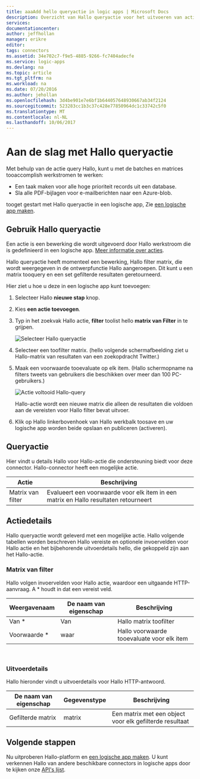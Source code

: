 ```yaml
---
title: aaaAdd hello queryactie in logic apps | Microsoft Docs
description: Overzicht van Hallo queryactie voor het uitvoeren van acties zoals matrix van filter.
services: 
documentationcenter: 
author: jeffhollan
manager: erikre
editor: 
tags: connectors
ms.assetid: 34e702c7-f9e5-4885-9266-fc7404adecfe
ms.service: logic-apps
ms.devlang: na
ms.topic: article
ms.tgt_pltfrm: na
ms.workload: na
ms.date: 07/20/2016
ms.author: jehollan
ms.openlocfilehash: 3d4be901e7e6bf1b644057648930667ab34f2124
ms.sourcegitcommit: 523283cc1b3c37c428e77850964dc1c33742c5f0
ms.translationtype: MT
ms.contentlocale: nl-NL
ms.lasthandoff: 10/06/2017
---
```

# <a name="get-started-with-hello-query-action"></a>Aan de slag met Hallo queryactie
Met behulp van de actie query Hallo, kunt u met de batches en matrices tooaccomplish werkstromen te werken:

* Een taak maken voor alle hoge prioriteit records uit een database.
* Sla alle PDF-bijlagen voor e-mailberichten naar een Azure-blob.

tooget gestart met Hallo queryactie in een logische app, Zie [een logische app maken](../logic-apps/logic-apps-create-a-logic-app.md).

## <a name="use-hello-query-action"></a>Gebruik Hallo queryactie
Een actie is een bewerking die wordt uitgevoerd door Hallo werkstroom die is gedefinieerd in een logische app. [Meer informatie over acties](connectors-overview.md).  

Hallo queryactie heeft momenteel een bewerking, Hallo filter matrix, die wordt weergegeven in de ontwerpfunctie Hallo aangeroepen. Dit kunt u een matrix tooquery en een set gefilterde resultaten geretourneerd.

Hier ziet u hoe u deze in een logische app kunt toevoegen:

1. Selecteer Hallo **nieuwe stap** knop.
2. Kies **een actie toevoegen**.
3. Typ in het zoekvak Hallo actie, **filter** toolist hello **matrix van Filter** in te grijpen.
   
    ![Selecteer Hallo queryactie](./media/connectors-native-query/using-action-1.png)
4. Selecteer een toofilter matrix. (hello volgende schermafbeelding ziet u Hallo-matrix van resultaten van een zoekopdracht Twitter.)
5. Maak een voorwaarde tooevaluate op elk item. (Hallo schermopname na filters tweets van gebruikers die beschikken over meer dan 100 PC-gebruikers.)
   
    ![Actie voltooid Hallo-query](./media/connectors-native-query/using-action-2.png)
   
    Hallo-actie wordt een nieuwe matrix die alleen de resultaten die voldoen aan de vereisten voor Hallo filter bevat uitvoer.
6. Klik op Hallo linkerbovenhoek van Hallo werkbalk toosave en uw logische app worden beide opslaan en publiceren (activeren).

## <a name="query-action"></a>Queryactie
Hier vindt u details Hallo voor Hallo-actie die ondersteuning biedt voor deze connector. Hallo-connector heeft een mogelijke actie.

| Actie | Beschrijving |
| --- | --- |
| Matrix van filter |Evalueert een voorwaarde voor elk item in een matrix en Hallo resultaten retourneert |

## <a name="action-details"></a>Actiedetails
Hallo queryactie wordt geleverd met een mogelijke actie. Hallo volgende tabellen worden beschreven Hallo vereiste en optionele invoervelden voor Hallo actie en het bijbehorende uitvoerdetails hello, die gekoppeld zijn aan het Hallo-actie.

### <a name="filter-array"></a>Matrix van filter
Hallo volgen invoervelden voor Hallo actie, waardoor een uitgaande HTTP-aanvraag.
A * houdt in dat een vereist veld.

| Weergavenaam | De naam van eigenschap | Beschrijving |
| --- | --- | --- |
| Van * |Van |Hallo matrix toofilter |
| Voorwaarde * |waar |Hallo voorwaarde tooevaluate voor elk item |

<br>

### <a name="output-details"></a>Uitvoerdetails
Hallo hieronder vindt u uitvoerdetails voor Hallo HTTP-antwoord.

| De naam van eigenschap | Gegevenstype | Beschrijving |
| --- | --- | --- |
| Gefilterde matrix |matrix |Een matrix met een object voor elk gefilterde resultaat |

## <a name="next-steps"></a>Volgende stappen
Nu uitproberen Hallo-platform en [een logische app maken](../logic-apps/logic-apps-create-a-logic-app.md). U kunt verkennen Hallo van andere beschikbare connectors in logische apps door te kijken onze [API's lijst](apis-list.md).

